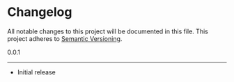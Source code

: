 Changelog
=========

All notable changes to this project will be documented in this file.
This project adheres to [Semantic Versioning](http://semver.org/).

0.0.1

*****

* Initial release
